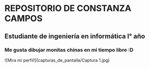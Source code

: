 # REPOSITORIO DE CONSTANZA CAMPOS
## Estudiante de ingeniería en informática l° año
### Me gusta dibujar monitas chinas en mi tiempo libre :D
![Mira mi perfil!](capturas_de_pantalla/Captura 1.jpg)

